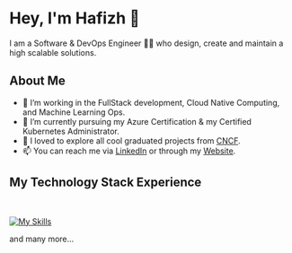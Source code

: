 # Hey, I'm Hafizh 👋
I am a Software & DevOps Engineer 🧑‍💻 who design, create and maintain a high scalable solutions.

## About Me
- 👀 I’m working in the FullStack development, Cloud Native Computing, and Machine Learning Ops.
- 🌱 I’m currently pursuing my Azure Certification & my Certified Kubernetes Administrator.
- 💪 I loved to explore all cool graduated projects from [CNCF](https://www.cncf.io/projects/).
- 📫 You can reach me via [LinkedIn](https://www.linkedin.com/in/hafizhahmadzuhdi/) or through my [Website](https://hafizhahmadzuhdi.nl).

## My Technology Stack Experience
</br>

[![My Skills](https://skillicons.dev/icons?i=js,ts,html,css,python,react,angular,nodejs,azure,mysql,xd,nginx,vscode,netlify,vim,mongodb,androidstudio,cs,django,docker,dotnet,express,fastapi,firebase,flask,gcp,git,github,gitlab,gradle,grafana,heroku,hibernate,java,jest,jquery,kubernetes,laravel,maven,php,redux,spring,selenium,vue,vite&perline=16)](https://mohitya.dev/tools)

and many more...
<!---
hafizhahmadzuhdi/hafizhahmadzuhdi is a ✨ special ✨ repository because its `README.md` (this file) appears on your GitHub profile.
You can click the Preview link to take a look at your changes.
--->

